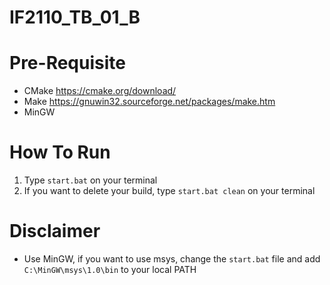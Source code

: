 # IF2110_TB_01_B

# Pre-Requisite
- CMake https://cmake.org/download/
- Make https://gnuwin32.sourceforge.net/packages/make.htm
- MinGW

# How To Run
1. Type `start.bat` on your terminal
2. If you want to delete your build, type `start.bat clean` on your terminal

# Disclaimer
- Use MinGW, if you want to use msys, change the `start.bat` file and add `C:\MinGW\msys\1.0\bin` to your local PATH
